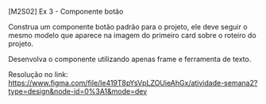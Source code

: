 [M2S02] Ex 3 - Componente botão

Construa um componente botão padrão para o projeto, ele deve seguir o mesmo modelo que aparece na imagem do primeiro card sobre o roteiro do projeto.

Desenvolva o componente utilizando apenas frame e ferramenta de texto.

Resolução no link: https://www.figma.com/file/le419T8pYsVpLZOUieAhGx/atividade-semana2?type=design&node-id=0%3A1&mode=dev